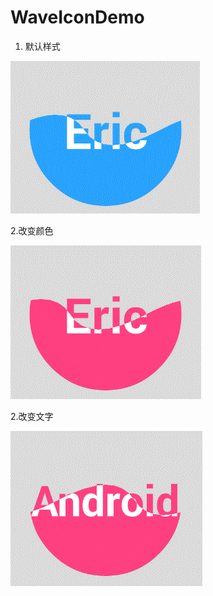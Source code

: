 # WaveIconDemo

1. 默认样式

![image](https://github.com/Eric3023/WaveIconDemo/blob/master/app/src/main/screenshots/default.gif?raw=true)

2.改变颜色

![image](https://github.com/Eric3023/WaveIconDemo/blob/master/app/src/main/screenshots/color.gif?raw=true)

2.改变文字

![image](https://github.com/Eric3023/WaveIconDemo/blob/master/app/src/main/screenshots/text.gif?raw=true)
